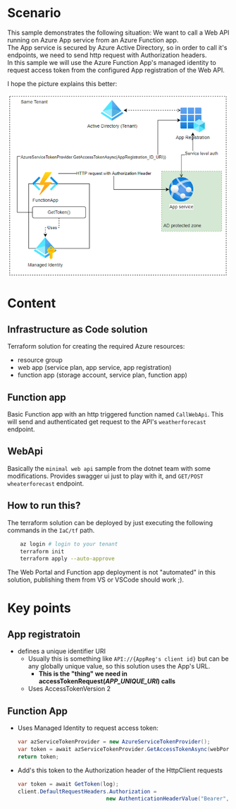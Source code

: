 # Scenario
This sample demonstrates the following situation:
We want to call a Web API running on Azure App service from an Azure Function app.  
The App service is secured by Azure Active Directory, so in order to call it's endpoints, we need to send http request with Authorization headers.  
In this sample we will use the Azure Function App's managed identity to request access token from the configured App registration of the Web API.

I hope the picture explains this better:


![picture 1](../img/f7a24a9b3de3091c0fbe25ccd4a792fa8ebeef413f9751331f693c4baa1bcfe0.png)  

# Content
## Infrastructure as Code solution 
Terraform solution for creating the required Azure resources:
- resource group
- web app (service plan, app service, app registration)
- function app (storage account, service plan, function app)

## Function app
Basic Function app with an http triggered function named `CallWebApi`. This will send and authenticated get request to the API's `weatherforecast` endpoint.

## WebApi
Basically the `minimal web api` sample from the dotnet team with some modifications. Provides swagger ui just to play with it, and `GET/POST wheaterforecast` endpoint.

## How to run this?
The terraform solution can be deployed by just executing the following commands in the `IaC/tf` path.
```sh
    az login # login to your tenant
    terraform init 
    terraform apply --auto-approve
```
The Web Portal and Function app deployment is not "automated" in this solution, publishing them from VS or VSCode should work ;).

# Key points
## App registratoin
- defines a unique identifier URI
    - Usually this is something like `API://{AppReg's client id}` but can be any globally unique value, so this solution uses the App's URL.
        - **This is the "thing" we need in accessTokenRequest(*APP_UNIQUE_URI*) calls**
    - Uses AccessTokenVersion 2
## Function App
- Uses Managed Identity to request access token:
    ```csharp
    var azServiceTokenProvider = new AzureServiceTokenProvider();
    var token = await azServiceTokenProvider.GetAccessTokenAsync(webPortalResource);
    return token;
    ```
- Add's this token to the Authorization header of the HttpClient requests
    ```csharp 
    var token = await GetToken(log);
    client.DefaultRequestHeaders.Authorization = 
                                new AuthenticationHeaderValue("Bearer", token);
    ```